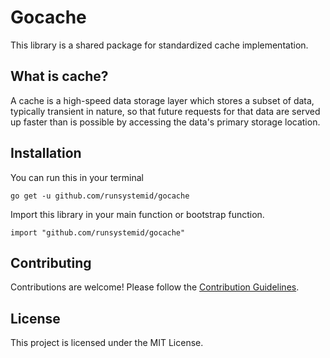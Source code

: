 # Gocache

This library is a shared package for standardized cache implementation.

## What is cache?

A cache is a high-speed data storage layer which stores a subset of data, typically transient in nature, so that future requests for that data are served up faster than is possible by accessing the data's primary storage location.

## Installation

You can run this in your terminal

```shell
go get -u github.com/runsystemid/gocache
```

Import this library in your main function or bootstrap function.

```golang
import "github.com/runsystemid/gocache"
```

## Contributing

Contributions are welcome! Please follow the [Contribution Guidelines](CONTRIBUTION.md).

## License

This project is licensed under the MIT License.